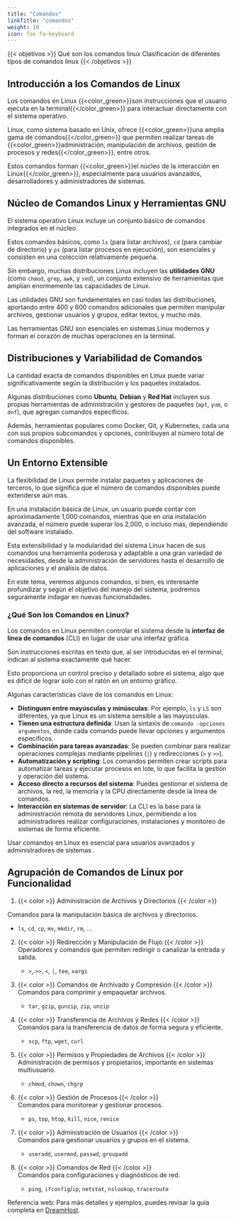 ```yaml
---
title: "Comandos"
linkTitle: "comandos"
weight: 10
icon: fas fa-keyboard
---
```


{{< objetivos  >}}
Qué son los comandos linux
Clasificación de diferentes tipos de comandos linux
{{< /objetivos >}}

## Introducción a los Comandos de Linux

Los comandos en Linux {{<color_green>}}son instrucciones que el usuario ejecuta en la terminal{{</color_green>}} para interactuar directamente con el sistema operativo.

Linux, como sistema basado en Unix, ofrece {{<color_green>}}una amplia gama de comandos{{</color_green>}} que permiten realizar tareas de {{<color_green>}}administración, manipulación de archivos, gestión de procesos y redes{{</color_green>}}, entre otros.

Estos comandos forman {{<color_green>}}el núcleo de la interacción en Linux{{</color_green>}}, especialmente para usuarios avanzados, desarrolladores y administradores de sistemas.

## Núcleo de Comandos Linux y Herramientas GNU

El sistema operativo Linux incluye un conjunto básico de comandos integrados en el núcleo. 

Estos comandos básicos, como `ls` (para listar archivos), `cd` (para cambiar de directorio) y `ps` (para listar procesos en ejecución), son esenciales y consisten en una colección relativamente pequeña.

Sin embargo, muchas distribuciones Linux incluyen las **utilidades GNU** (como `chmod`, `grep`, `awk`, y `sed`), un conjunto extensivo de herramientas que amplían enormemente las capacidades de Linux.

Las utilidades GNU son fundamentales en casi todas las distribuciones, aportando entre 400 y 600 comandos adicionales que permiten manipular archivos, gestionar usuarios y grupos, editar textos, y mucho más. 

Las herramientas GNU son esenciales en sistemas Linux modernos y forman el corazón de muchas operaciones en la terminal.

## Distribuciones y Variabilidad de Comandos

La cantidad exacta de comandos disponibles en Linux puede variar significativamente según la distribución y los paquetes instalados. 

Algunas distribuciones como **Ubuntu**, **Debian** y **Red Hat** incluyen sus propias herramientas de administración y gestores de paquetes (`apt`, `yum`, o `dnf`), que agregan comandos específicos. 

Además, herramientas populares como Docker, Git, y Kubernetes, cada una con sus propios subcomandos y opciones, contribuyen al número total de comandos disponibles.

## Un Entorno Extensible

La flexibilidad de Linux permite instalar paquetes y aplicaciones de terceros, lo que significa que el número de comandos disponibles puede extenderse aún más. 

En una instalación básica de Linux, un usuario puede contar con aproximadamente 1,000 comandos, mientras que en una instalación avanzada, el número puede superar los 2,000, o incluso más, dependiendo del software instalado.

Esta extensibilidad y la modularidad del sistema Linux hacen de sus comandos una herramienta poderosa y adaptable a una gran variedad de necesidades, desde la administración de servidores hasta el desarrollo de aplicaciones y el análisis de datos.

En este tema, veremos algunos comandos, si bien, es interesante profundizar y según el objetivo del manejo del sistema, podremos seguramente indagar en nuevas funcionalidades.

### ¿Qué Son los Comandos en Linux?

Los comandos en Linux permiten controlar el sistema desde la **interfaz de línea de comandos** (CLI) en lugar de usar una interfaz gráfica. 

Son instrucciones escritas en texto que, al ser introducidas en el terminal, indican al sistema exactamente qué hacer.

Esto proporciona un control preciso y detallado sobre el sistema, algo que es difícil de lograr solo con el ratón en un entorno gráfico.

Algunas características clave de los comandos en Linux:

- **Distinguen entre mayúsculas y minúsculas**: Por ejemplo, `ls` y `LS` son diferentes, ya que Linux es un sistema sensible a las mayúsculas.
- **Tienen una estructura definida**: Usan la sintaxis de `comando -opciones argumentos`, donde cada comando puede llevar opciones y argumentos específicos.
- **Combinación para tareas avanzadas**: Se pueden combinar para realizar operaciones complejas mediante pipelines (`|`) y redirecciones (`>` y `>>`).
- **Automatización y scripting**: Los comandos permiten crear scripts para automatizar tareas y ejecutar procesos en lote, lo que facilita la gestión y operación del sistema.
- **Acceso directo a recursos del sistema**: Puedes gestionar el sistema de archivos, la red, la memoria y la CPU directamente desde la línea de comandos.
- **Interacción en sistemas de servidor**: La CLI es la base para la administración remota de servidores Linux, permitiendo a los administradores realizar configuraciones, instalaciones y monitoreo de sistemas de forma eficiente.

Usar comandos en Linux es esencial para usuarios avanzados y administradores de sistemas .


## Agrupación de Comandos de Linux por Funcionalidad

1. {{< color >}} Administración de Archivos y Directorios {{< /color >}}
 
Comandos para la manipulación básica de archivos y directorios.

- `ls`, `cd`, `cp`, `mv`, `mkdir`, `rm`, ...

2. {{< color >}} Redirección y Manipulación de Flujo {{< /color >}}  
   Operadores y comandos que permiten redirigir o canalizar la entrada y salida.
   - `>`, `>>`, `<`, `|`, `tee`, `xargs`

3. {{< color >}} Comandos de Archivado y Compresión {{< /color >}}  
   Comandos para comprimir y empaquetar archivos.
   - `tar`, `gzip`, `gunzip`, `zip`, `unzip`

4. {{< color >}} Transferencia de Archivos y Redes {{< /color >}}  
   Comandos para la transferencia de datos de forma segura y eficiente.
   - `scp`, `ftp`, `wget`, `curl`

5. {{< color >}} Permisos y Propiedades de Archivos {{< /color >}}  
   Administración de permisos y propietarios, importante en sistemas multiusuario.
   - `chmod`, `chown`, `chgrp`

6. {{< color >}} Gestión de Procesos {{< /color >}}  
   Comandos para monitorear y gestionar procesos.
   - `ps`, `top`, `htop`, `kill`, `nice`, `renice`

7. {{< color >}} Administración de Usuarios {{< /color >}}  
   Comandos para gestionar usuarios y grupos en el sistema.
   - `useradd`, `usermod`, `passwd`, `groupadd`

8. {{< color >}} Comandos de Red {{< /color >}}  
   Comandos para configuraciones y diagnósticos de red.
   - `ping`, `ifconfig`/`ip`, `netstat`, `nslookup`, `traceroute`

Referencia web: Para más detalles y ejemplos, puedes revisar la guía completa en [DreamHost](https://www.dreamhost.com).
